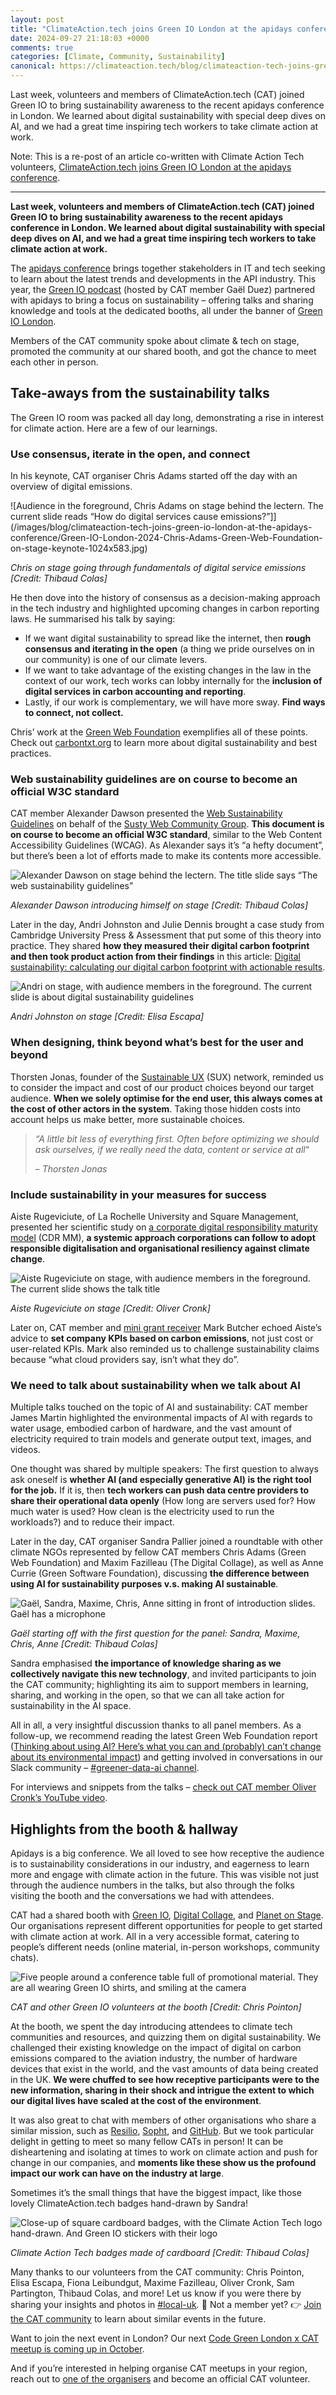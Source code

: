 ```yaml
---
layout: post
title: "ClimateAction.tech joins Green IO London at the apidays conference"
date: 2024-09-27 21:18:03 +0000
comments: true
categories: [Climate, Community, Sustainability]
canonical: https://climateaction.tech/blog/climateaction-tech-joins-green-io-london-at-the-apidays-conference/
---
```


Last week, volunteers and members of ClimateAction.tech (CAT) joined Green IO to bring sustainability awareness to the recent apidays conference in London. We learned about digital sustainability with special deep dives on AI, and we had a great time inspiring tech workers to take climate action at work.

<!-- more -->

Note: This is a re-post of an article co-written with Climate Action Tech volunteers, [ClimateAction.tech joins Green IO London at the apidays conference](https://climateaction.tech/blog/climateaction-tech-joins-green-io-london-at-the-apidays-conference/).

---

**Last week, volunteers and members of ClimateAction.tech (CAT) joined Green IO to bring sustainability awareness to the recent apidays conference in London. We learned about digital sustainability with special deep dives on AI, and we had a great time inspiring tech workers to take climate action at work.**

The [apidays conference](https://www.apidays.global/) brings together stakeholders in IT and tech seeking to learn about the latest trends and developments in the API industry. This year, the [Green IO podcast](https://podcasts.castplus.fm/greenio) (hosted by CAT member Gaël Duez) partnered with apidays to bring a focus on sustainability – offering talks and sharing knowledge and tools at the dedicated booths, all under the banner of [Green IO London](https://greenio.tech/conference/9/london-2024-september-green-it).

Members of the CAT community spoke about climate & tech on stage, promoted the community at our shared booth, and got the chance to meet each other in person.

## Take-aways from the sustainability talks

The Green IO room was packed all day long, demonstrating a rise in interest for climate action. Here are a few of our learnings.

### Use consensus, iterate in the open, and connect

In his keynote, CAT organiser Chris Adams started off the day with an overview of digital emissions.

![Audience in the foreground, Chris Adams on stage behind the lectern. The current slide reads “How do digital services cause emissions?”]](/images/blog/climateaction-tech-joins-green-io-london-at-the-apidays-conference/Green-IO-London-2024-Chris-Adams-Green-Web-Foundation-on-stage-keynote-1024x583.jpg)

_Chris on stage going through fundamentals of digital service emissions \[Credit: Thibaud Colas]_

He then dove into the history of consensus as a decision-making approach in the tech industry and highlighted upcoming changes in carbon reporting laws. He summarised his talk by saying:

- If we want digital sustainability to spread like the internet, then **rough consensus and iterating in the open** (a thing we pride ourselves on in our community) is one of our climate levers.
- If we want to take advantage of the existing changes in the law in the context of our work, tech works can lobby internally for the **inclusion of digital services in carbon accounting and reporting**.
- Lastly, if our work is complementary, we will have more sway. **Find ways to connect, not collect.**

Chris’ work at the [Green Web Foundation](https://www.thegreenwebfoundation.org/) exemplifies all of these points. Check out [carbontxt.org](https://carbontxt.org/) to learn more about digital sustainability and best practices.

### Web sustainability guidelines are on course to become an official W3C standard

CAT member Alexander Dawson presented the [Web Sustainability Guidelines](https://w3c.github.io/sustyweb/) on behalf of the [Susty Web Community Group](https://www.w3.org/community/sustyweb/). **This document is on course to become an official W3C standard**, similar to the Web Content Accessibility Guidelines (WCAG). As Alexander says it’s “a hefty document”, but there’s been a lot of efforts made to make its contents more accessible.

![Alexander Dawson on stage behind the lectern. The title slide says “The web sustainability guidelines”](/images/blog/climateaction-tech-joins-green-io-london-at-the-apidays-conference/Green-IO-London-2024-Alexander-Dawson-introducing-WSGs.jpg)

_Alexander Dawson introducing himself on stage \[Credit: Thibaud Colas]_

Later in the day, Andri Johnston and Julie Dennis brought a case study from Cambridge University Press & Assessment that put some of this theory into practice. They shared **how they measured their digital carbon footprint and then took product action from their findings** in this article: [Digital sustainability: calculating our digital carbon footprint with actionable results](https://www.cambridge.org/news-and-insights/insights/digital-sustainability).

![Andri on stage, with audience members in the foreground. The current slide is about digital sustainability guidelines](/images/blog/climateaction-tech-joins-green-io-london-at-the-apidays-conference/Green-IO-London-2024-Andri-1024x752.jpg)

_Andri Johnston on stage \[Credit: Elisa Escapa]_

### When designing, think beyond what’s best for the user and beyond

Thorsten Jonas, founder of the [Sustainable UX](https://sustainableuxnetwork.com/) (SUX) network, reminded us to consider the impact and cost of our product choices beyond our target audience. **When we solely optimise for the end user, this always comes at the cost of other actors in the system**. Taking those hidden costs into account helps us make better, more sustainable choices.

> _“A little bit less of everything first. Often before optimizing we should ask ourselves, if we really need the data, content or service at all_“
>
> – *Thorsten Jonas*

### Include sustainability in your measures for success

Aiste Rugeviciute, of La Rochelle University and Square Management, presented her scientific study on [a corporate digital responsibility maturity model](https://www.researchgate.net/publication/380036684_Empowering_Organizations_for_Sustainable_Digitalization_a_Corporate_Digital_Responsibility_Maturity_Model_Approach) (CDR MM), **a systemic approach corporations can follow to adopt responsible digitalisation and organisational resiliency against climate change**.

![Aiste Rugeviciute on stage, with audience members in the foreground. The current slide shows the talk title](/images/blog/climateaction-tech-joins-green-io-london-at-the-apidays-conference/Green-IO-London-2024-Aiste.jpg)

_Aiste Rugeviciute on stage \[Credit: Oliver Cronk]_

Later on, CAT member and [mini grant receiver](https://climateaction.tech/blog/sustainability-kpi-greenops-survey-results/) Mark Butcher echoed Aiste’s advice to **set company KPIs based on carbon emissions**, not just cost or user-related KPIs. Mark also reminded us to challenge sustainability claims because “what cloud providers say, isn’t what they do”.

### We need to talk about sustainability when we talk about AI

Multiple talks touched on the topic of AI and sustainability: CAT member James Martin highlighted the environmental impacts of AI with regards to water usage, embodied carbon of hardware, and the vast amount of electricity required to train models and generate output text, images, and videos.

One thought was shared by multiple speakers: The first question to always ask oneself is **whether AI (and especially generative AI) is the right tool for the job.** If it is, then **tech workers can push data centre providers to share their operational data openly** (How long are servers used for? How much water is used? How clean is the electricity used to run the workloads?) and to reduce their impact.

Later in the day, CAT organiser Sandra Pallier joined a roundtable with other climate NGOs represented by fellow CAT members Chris Adams (Green Web Foundation) and Maxim Fazilleau (The Digital Collage), as well as Anne Currie (Green Software Foundation), discussing **the difference between using AI for sustainability purposes v.s. making AI sustainable**.

![Gaël, Sandra, Maxime, Chris, Anne sitting in front of introduction slides. Gaël has a microphone](/images/blog/climateaction-tech-joins-green-io-london-at-the-apidays-conference/Green-IO-London-2024-Sustainability-and-AI-panel-introductions.jpg)

_Gaël starting off with the first question for the panel: Sandra, Maxime, Chris, Anne \[Credit: Thibaud Colas]_

Sandra emphasised **the importance of knowledge sharing as we collectively navigate this new technology**, and invited participants to join the CAT community; highlighting its aim to support members in learning, sharing, and working in the open, so that we can all take action for sustainability in the AI space.

All in all, a very insightful discussion thanks to all panel members. As a follow-up, we recommend reading the latest Green Web Foundation report ([Thinking about using AI? Here’s what you can and (probably) can’t change about its environmental impact](https://www.thegreenwebfoundation.org/publications/report-ai-environmental-impact/)) and getting involved in conversations in our Slack community – [#greener-data-ai channel](https://climate-tech.slack.com/archives/CGFN5MSHX).

For interviews and snippets from the talks – [check out CAT member Oliver Cronk’s YouTube video](https://www.youtube.com/watch?v=kD3t5cB97n0).

## Highlights from the booth & hallway

Apidays is a big conference. We all loved to see how receptive the audience is to sustainability considerations in our industry, and eagerness to learn more and engage with climate action in the future. This was visible not just through the audience numbers in the talks, but also through the folks visiting the booth and the conversations we had with attendees.

CAT had a shared booth with [Green IO](https://greenio.tech/), [Digital Collage](https://digitalcollage.org/), and [Planet on Stage](https://planetonstage.org/en/pitches/digital-impact-pitch). Our organisations represent different opportunities for people to get started with climate action at work. All in a very accessible format, catering to people’s different needs (online material, in-person workshops, community chats).

![Five people around a conference table full of promotional material. They are all wearing Green IO shirts, and smiling at the camera](/images/blog/climateaction-tech-joins-green-io-london-at-the-apidays-conference/Green-IO-London-2024-CAT-and-volunteers-at-the-GreenIO-booth-Copyright-Chris-Pointon.jpeg)

_CAT and other Green IO volunteers at the booth \[Credit: Chris Pointon]_

At the booth, we spent the day introducing attendees to climate tech communities and resources, and quizzing them on digital sustainability. We challenged their existing knowledge on the impact of digital on carbon emissions compared to the aviation industry, the number of hardware devices that exist in the world, and the vast amounts of data being created in the UK. **We were chuffed to see how receptive participants were to the new information, sharing in their shock and intrigue the extent to which our digital lives have scaled at the cost of the environment**.

It was also great to chat with members of other organisations who share a similar mission, such as [Resilio](https://resilio-solutions.com/en/), [Sopht](https://sopht.com/), and [GitHub](https://github.com/social-impact/focus-areas/environmental-sustainability). But we took particular delight in getting to meet so many fellow CATs in person! It can be disheartening and isolating at times to work on climate action and push for change in our companies, and **moments like these show us the profound impact our work can have on the industry at large**.

Sometimes it’s the small things that have the biggest impact, like those lovely ClimateAction.tech badges hand-drawn by Sandra!

![Close-up of square cardboard badges, with the Climate Action Tech logo hand-drawn. And Green IO stickers with their logo](/images/blog/climateaction-tech-joins-green-io-london-at-the-apidays-conference/Green-IO-London-2024-Climate-Action-Tech-and-Green-IO-swag.jpg)

_Climate Action Tech badges made of cardboard \[Credit: Thibaud Colas]_

Many thanks to our volunteers from the CAT community: Chris Pointon, Elisa Escapa, Fiona Leibundgut, Maxime Fazilleau, Oliver Cronk, Sam Partington, Thibaud Colas, and more! Let us know if you were there by sharing your insights and photos in [#local-uk](https://climate-tech.slack.com/archives/CT88E2DGF)*.* 💚 Not a member yet? 👉️ [Join the CAT community](https://bit.ly/JoinCAT) to learn about similar events in the future.

Want to join the next event in London? Our next [Code Green London x CAT meetup is coming up in October](https://www.meetup.com/gsf-london/events/303625248/).

And if you’re interested in helping organise CAT meetups in your region, reach out to [one of the organisers](https://climate-tech.getoutline.com/collection/organisers-2WnV6o6oXB) and become an official CAT volunteer.
